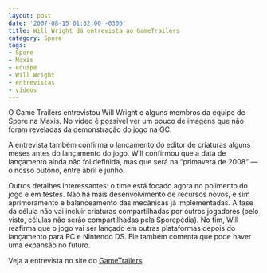 ```yaml
---
layout: post
date: '2007-08-15 01:32:00 -0300'
title: Will Wright dá entrevista ao GameTrailers
category: Spore
tags:
- Spore
- Maxis
- equipe
- Will Wright
- entrevistas
- vídeos
---
```

O Game Trailers entrevistou Will Wright e alguns membros da equipe de Spore na
Maxis. No vídeo é possível ver um pouco de imagens que não foram reveladas da
demonstração do jogo na GC.

A entrevista também confirma o lançamento do editor de criaturas alguns meses
antes do lançamento do jogo. Will confirmou que a data de lançamento ainda não
foi definida, mas que será na “primavera de 2008“ — o nosso outono, entre abril
e junho.

Outros detalhes interessantes: o time está focado agora no polimento do jogo e
em testes. Não há mais desenvolvimento de recursos novos, e sim aprimoramento e
balanceamento das mecânicas já implementadas. A fase da célula não vai incluir
criaturas compartilhadas por outros jogadores (pelo visto, células não serão
compartilhadas pela Sporepédia). No fim, Will reafirma que o jogo vai ser lançado
em outras plataformas depois do lançamento para PC e Nintendo DS. Ele também
comenta que pode haver uma expansão no futuro.

Veja a entrevista no site do [GameTrailers](http://www.gametrailers.com/player/24967.html)
